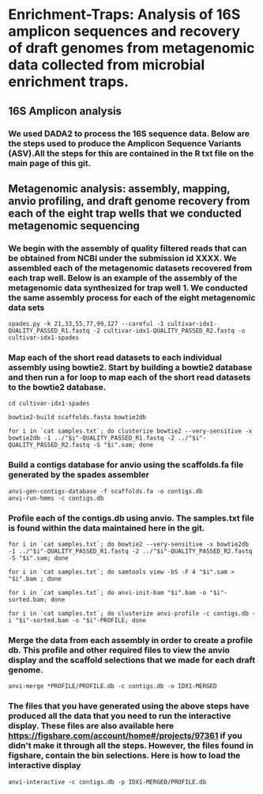 # Enrichment-Traps: Analysis of 16S amplicon sequences and recovery of draft genomes from metagenomic data collected from microbial enrichment traps. 

## 16S Amplicon analysis

### We used DADA2 to process the 16S sequence data. Below are the steps used to produce the Amplicon Sequence Variants (ASV).All the steps for this are contained in the R txt file on the main page of this git.

## Metagenomic analysis: assembly, mapping, anvio profiling, and draft genome recovery from each of the eight trap wells that we conducted metagenomic sequencing

### We begin with the assembly of quality filtered reads that can be obtained from NCBI under the submission id XXXX.  We assembled each of the metagenomic datasets recovered from each trap well. Below is an example of the assembly of the metagenomic data synthesized for trap well 1. We conducted the same assembly process for each of the eight metagenomic data sets  

    spades.py -k 21,33,55,77,99,127 --careful -1 cultivar-idx1-QUALITY_PASSED_R1.fastq -2 cultivar-idx1-QUALITY_PASSED_R2.fastq -o cultivar-idx1-spades

### Map each of the short read datasets to each individual assembly using bowtie2. Start by building a bowtie2 database and then run a for loop to map each of the short read datasets to the bowtie2 database.

    cd cultivar-idx1-spades
    
    bowtie2-build scaffolds.fasta bowtie2db
    
    for i in `cat samples.txt`; do clusterize bowtie2 --very-sensitive -x bowtie2db -1 ../"$i"-QUALITY_PASSED_R1.fastq -2 ../"$i"-QUALITY_PASSED_R2.fastq -S "$i".sam; done
    
### Build a contigs database for anvio using the scaffolds.fa file generated by the spades assembler

    anvi-gen-contigs-database -f scaffolds.fa -o contigs.db
    anvi-run-hmms -c contigs.db
    
### Profile each of the contigs.db using anvio. The samples.txt file is found within the data maintained here in the git.

    for i in `cat samples.txt`; do bowtie2 --very-sensitive -x bowtie2db -1 ../"$i"-QUALITY_PASSED_R1.fastq -2 ../"$i"-QUALITY_PASSED_R2.fastq -S "$i".sam; done
    
    for i in `cat samples.txt`; do samtools view -bS -F 4 "$i".sam > "$i".bam ; done
    
    for i in `cat samples.txt`; do anvi-init-bam "$i".bam -o "$i"-sorted.bam; done
    
    for i in `cat samples.txt`; do clusterize anvi-profile -c contigs.db -i "$i"-sorted.bam -o "$i"-PROFILE; done
    
### Merge the data from each assembly in order to create a profile db.  This profile and other required files to view the anvio display and the scaffold selections that we made for each draft genome. 

    anvi-merge *PROFILE/PROFILE.db -c contigs.db -o IDX1-MERGED 

### The files that you have generated using the above steps have produced all the data that you need to run the interactive display. These files are also available here https://figshare.com/account/home#/projects/97361 if you didn't make it through all the steps. However, the files found in figshare, contain the bin selections. Here is how to load the interactive display

    anvi-interactive -c contigs.db -p IDX1-MERGED/PROFILE.db
